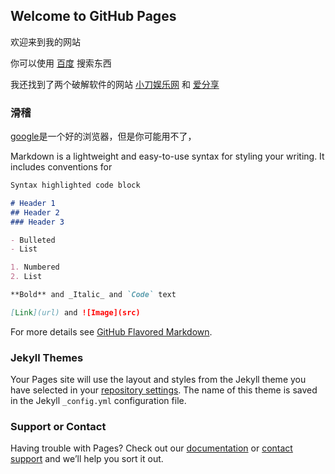 ## Welcome to GitHub Pages

欢迎来到我的网站

 你可以使用 [百度](https://www.baidu.com/) 搜索东西

我还找到了两个破解软件的网站 [小刀娱乐网](https://www.x6d.com/) 和 [爱分享](http://itjcc.com/)
### 滑稽

[google](www.google.com)是一个好的浏览器，但是你可能用不了，


Markdown is a lightweight and easy-to-use syntax for styling your writing. It includes conventions for

```markdown
Syntax highlighted code block

# Header 1
## Header 2
### Header 3

- Bulleted
- List

1. Numbered
2. List

**Bold** and _Italic_ and `Code` text

[Link](url) and ![Image](src)
```

For more details see [GitHub Flavored Markdown](https://guides.github.com/features/mastering-markdown/).

### Jekyll Themes

Your Pages site will use the layout and styles from the Jekyll theme you have selected in your [repository settings](https://github.com/tianleyitian/username.github.io/settings). The name of this theme is saved in the Jekyll `_config.yml` configuration file.

### Support or Contact

Having trouble with Pages? Check out our [documentation](https://docs.github.com/categories/github-pages-basics/) or [contact support](https://github.com/contact) and we’ll help you sort it out.
